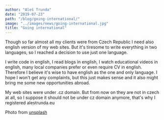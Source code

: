 ```yaml
---
author: "Aleš Trunda"
date: "2019-07-23"
path: "/blog/going-international/"
image: "../images/news/going-international.jpg"
title: "Going international"
---
```


Though so far almost all my clients were from Czech Republic I need also english version of my web sites. But it's tiresome to write everything in two languages, so I reached a decision to use just one language.

I write code in english, I read blogs in english, I watch educational videos in english, many local companies prefer or even require CV in english. Therefore I believe it's wise to have english as the one and only language. I hope I won't get any complaints, but this just makes sense and it also might bring me some new opportunities abroad.

My web sites were under .cz domain. But from now on they are not in czech at all, so I suppose it should not be under cz domain anymore, that's why I registered alestrunda.eu

Photo from [unsplash](https://unsplash.com/photos/0SJj3nUIW_0)
